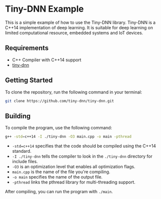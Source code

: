 # Tiny-DNN Example

This is a simple example of how to use the Tiny-DNN library. Tiny-DNN is a C++14 implementation of deep learning. It is suitable for deep learning on limited computational resource, embedded systems and IoT devices.

## Requirements

- C++ Compiler with C++14 support
- [tiny-dnn](https://github.com/tiny-dnn/tiny-dnn)

## Getting Started

To clone the repository, run the following command in your terminal:

```bash
git clone https://github.com/tiny-dnn/tiny-dnn.git
```

## Building

To compile the program, use the following command:

```bash
g++ -std=c++14 -I ./tiny-dnn -O3 main.cpp -o main -pthread
```

- `-std=c++14` specifies that the code should be compiled using the C++14 standard.
- `-I ./tiny-dnn` tells the compiler to look in the `./tiny-dnn` directory for include files.
- `-O3` is an optimization level that enables all optimization flags.
- `main.cpp` is the name of the file you're compiling.
- `-o main` specifies the name of the output file.
- `-pthread` links the pthread library for multi-threading support.

After compiling, you can run the program with `./main`.